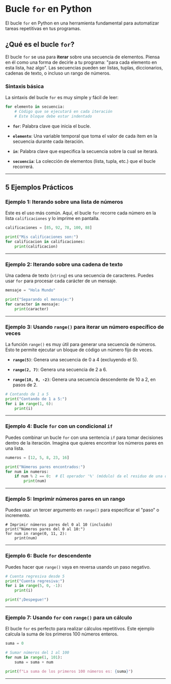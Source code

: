  
# Bucle `for` en Python

El bucle `for` en Python en una herramienta fundamental para automatizar tareas repetitivas en tus programas.

## ¿Qué es el bucle `for`?

El bucle `for` se usa para **iterar** sobre una secuencia de elementos. Piensa en él como una forma de decirle a tu programa: "para cada elemento en esta lista, haz algo". Las secuencias pueden ser listas, tuplas, diccionarios, cadenas de texto, o incluso un rango de números.

### Sintaxis básica

La sintaxis del bucle `for` es muy simple y fácil de leer:

``` Python
for elemento in secuencia:
    # Código que se ejecutará en cada iteración
    # Este bloque debe estar indentado
```

* **`for`**: Palabra clave que inicia el bucle.

* **`elemento`**: Una variable temporal que toma el valor de cada ítem en la secuencia durante cada iteración.

* **`in`**: Palabra clave que especifica la secuencia sobre la cual se iterará.

* **`secuencia`**: La colección de elementos (lista, tupla, etc.) que el bucle recorrerá.

***

## 5 Ejemplos Prácticos

### Ejemplo 1: Iterando sobre una lista de números

Este es el uso más común. Aquí, el bucle `for` recorre cada número en la lista `calificaciones` y lo imprime en pantalla.

``` Python
calificaciones = [85, 92, 78, 100, 88]

print("Mis calificaciones son:")
for calificacion in calificaciones:
    print(calificacion)

```

***

### Ejemplo 2: Iterando sobre una cadena de texto

Una cadena de texto (`string`) es una secuencia de caracteres. Puedes usar `for` para procesar cada carácter de un mensaje.

``` Python
mensaje = "Hola Mundo"

print("Separando el mensaje:")
for caracter in mensaje:
    print(caracter)

```

***

### Ejemplo 3: Usando `range()` para iterar un número específico de veces

La función `range()` es muy útil para generar una secuencia de números. Esto te permite ejecutar un bloque de código un número fijo de veces.

* **`range(5)`**: Genera una secuencia de 0 a 4 (excluyendo el 5).

* **`range(2, 7)`**: Genera una secuencia de 2 a 6.

* **`range(10, 0, -2)`**: Genera una secuencia descendente de 10 a 2, en pasos de 2.

``` Python
# Contando de 1 a 5
print("Contando de 1 a 5:")
for i in range(1, 6):
    print(i)

```

***

### Ejemplo 4: Bucle `for` con un condicional `if`

Puedes combinar un bucle `for` con una sentencia `if` para tomar decisiones dentro de la iteración. Imagina que quieres encontrar los números pares en una lista.

``` Python
numeros = [12, 5, 8, 23, 16]

print("Números pares encontrados:")
for num in numeros:
    if num % 2 == 0:  # El operador '%' (módulo) da el residuo de una división
        print(num)

```

***

### Ejemplo 5: Imprimir números pares en un rango

Puedes usar un tercer argumento en `range()` para especificar el "paso" o incremento.

```
# Imprimir números pares del 0 al 10 (incluido)
print("Números pares del 0 al 10:")
for num in range(0, 11, 2):
    print(num)

```

***

### Ejemplo 6: Bucle `for` descendente

Puedes hacer que `range()` vaya en reversa usando un paso negativo.

``` Python
# Cuenta regresiva desde 5
print("Cuenta regresiva:")
for i in range(5, 0, -1):
    print(i)

print("¡Despegue!")

```

***

### Ejemplo 7: Usando `for` con `range()` para un cálculo

El bucle `for` es perfecto para realizar cálculos repetitivos. Este ejemplo calcula la suma de los primeros 100 números enteros.

``` Python
suma = 0

# Sumar números del 1 al 100
for num in range(1, 101):
    suma = suma + num

print(f"La suma de los primeros 100 números es: {suma}")

```

***
